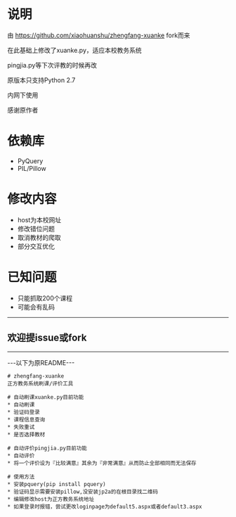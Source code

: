 # 说明
由 https://github.com/xiaohuanshu/zhengfang-xuanke fork而来

在此基础上修改了xuanke.py，适应本校教务系统

pingjia.py等下次评教的时候再改

原版本只支持Python 2.7

内网下使用


感谢原作者

# 依赖库
* PyQuery
* PIL/Pillow

# 修改内容
* host为本校网址
* 修改错位问题
* 取消教材的爬取
* 部分交互优化

# 已知问题
* 只能抓取200个课程
* 可能会有乱码

------

## 欢迎提issue或fork

------

---以下为原README---

```
# zhengfang-xuanke
正方教务系统刷课/评价工具

# 自动刷课xuanke.py目前功能
* 自动刷课
* 验证码登录
* 课程信息查询
* 失败重试
* 是否选择教材

# 自动评价pingjia.py目前功能
* 自动评价
* 将一个评价设为『比较满意』其余为『非常满意』从而防止全部相同而无法保存
 
# 使用方法
* 安装pquery(pip install pquery)
* 验证码显示需要安装pillow,没安装jp2a的在根目录找二维码
* 编辑修改host为正方教务系统地址
* 如果登录时报错，尝试更改loginpage为default5.aspx或者default3.aspx
```
